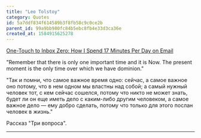 ```yaml
---
title: "Leo Tolstoy"
category: Quotes
id: 5a7ddf834f614589b3f8fb58c9c0ce2b
parent_id: 99a9bb980fc84b5ebc8fb4e33d3ca36e
created_at: 1584915625278
---
```


[One-Touch to Inbox Zero: How I Spend 17 Minutes Per Day on Email](https://fortelabs.co/blog/one-touch-to-inbox-zero)

"Remember that there is only one important time and it is Now. The present moment is the only time over which we have dominion."

"Так и помни, что самое важное время одно: сейчас, а самое важное оно потому, что в нем одном мы властны над собой; а самый нужный человек тот, с кем сейчас сошелся, потому что никто не может знать, будет ли он еще иметь дело с каким-либо другим человеком, а самое важное дело — ему добро сделать, потому что только для этого послан человек в жизнь."

Рассказ "Три вопроса".

---



    